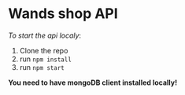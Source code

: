 # Wands shop API

*To start the api localy*:

1. Clone the repo
2. run `npm install`
3. run `npm start`


**You need to have mongoDB client installed locally!**

